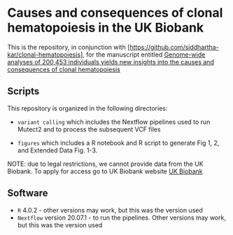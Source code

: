 # Causes and consequences of clonal hematopoiesis in the UK Biobank

This is the repository, in conjunction with [https://github.com/siddhartha-kar/clonal-hematopoiesis], for the manuscript entitled [Genome-wide analyses of 200,453 individuals yields new insights into the causes and consequences of clonal hematopoiesis](https://www.medrxiv.org/content/10.1101/2022.01.06.22268846v1)

## Scripts

This repository is organized in the following directories:

- `variant calling` which includes the Nextflow pipelines used to run Mutect2 and to process the subsequent VCF files
  
- `figures` which includes a R notebook and R script to generate Fig 1, 2, and Extended Data Fig. 1-3.

NOTE: due to legal restrictions, we cannot provide data from the UK Biobank. To apply for access go to UK Biobank website [UK Biobank](https://www.ukbiobank.ac.uk/)

## Software

* `R` 4.0.2 - other versions may work, but this was the version used
* `Nextflow` version 20.07.1 - to run the pipelines. Other versions may work, but this was the version used
